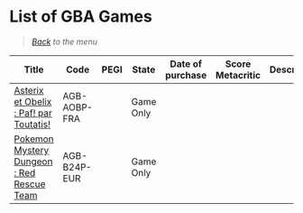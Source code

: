 # List of GBA Games


> *[Back](../games.md) to the menu*



| Title | Code | PEGI | State | Date of purchase | Score Metacritic | Description |  
| --- | --- | --- | --- | --- | --- | --- |
| [Asterix et Obelix : Paf! par Toutatis!](https://fr.m.wikipedia.org/wiki/Ast%C3%A9rix_et_Ob%C3%A9lix_:_Paf_!_Par_Toutatis_!) | AGB-AOBP-FRA | | Game Only | | | |
| [Pokemon Mystery Dungeon : Red Rescue Team](https://fr.m.wikipedia.org/wiki/Pok%C3%A9mon_Donjon_Myst%C3%A8re_:_%C3%89quipe_de_secours_rouge_et_%C3%89quipe_de_secours_bleue) | AGB-B24P-EUR | | Game Only | | | |

